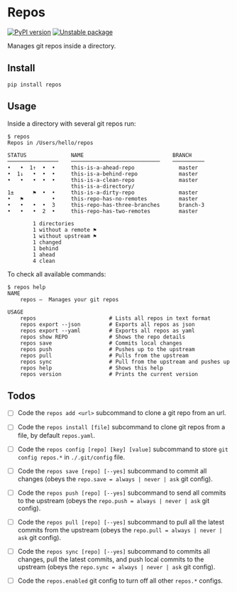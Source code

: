 # Repos

[![PyPI version](https://badge.fury.io/py/repos.svg)](https://badge.fury.io/py/repos)
[![Unstable package](https://img.shields.io/badge/_Unstable_package_-_This_code_is_a_work_in_progress_-red)](https://semver.org)


Manages git repos inside a directory.


## Install

    pip install repos


## Usage

Inside a directory with several git repos run:

    $ repos
    Repos in /Users/hello/repos

    STATUS              NAME                            BRANCH
    ────────────────    ────────────────────────────    ──────────
    •   •  1↑  •  •     this-is-a-ahead-repo              master
    •  1↓   •  •  •     this-is-a-behind-repo             master
    •   •   •  •  •     this-is-a-clean-repo              master
                        this-is-a-directory/
    1±      ⚑  •  •     this-is-a-dirty-repo              master
    •   ⚑         •     this-repo-has-no-remotes          master
    •   •   •  •  3     this-repo-has-three-branches      branch-3
    •   •   •  2  •     this-repo-has-two-remotes         master

            1 directories
            1 without a remote ⚑
            1 without upstream ⚑
            1 changed
            1 behind
            1 ahead
            4 clean

To check all available commands:

```
$ repos help
NAME
    repos —  Manages your git repos

USAGE
    repos                       # Lists all repos in text format
    repos export --json         # Exports all repos as json
    repos export --yaml         # Exports all repos as yaml
    repos show REPO             # Shows the repo details
    repos save                  # Commits local changes
    repos push                  # Pushes up to the upstream
    repos pull                  # Pulls from the upstream
    repos sync                  # Pull from the upstream and pushes up
    repos help                  # Shows this help
    repos version               # Prints the current version
```


## Todos

- [ ] Code the `repos add <url>` subcommand to clone a git repo from
      an url.

- [ ] Code the `repos install [file]` subcommand to clone git repos
      from a file, by default `repos.yaml`.

- [ ] Code the `repos config [repo] [key] [value]` subcommand to
      store `git config repos.*` in `./.git/config` file.

- [ ] Code the `repos save [repo] [--yes]` subcommand to commit all
      changes (obeys the `repo.save = always | never | ask` git config).

- [ ] Code the `repos push [repo] [--yes]` subcommand to send all
      commits to the upstream (obeys the `repo.push = always | never |
      ask` git config).

- [ ] Code the `repos pull [repo] [--yes]` subcommand to pull all the
      latest commits from the upstream (obeys the `repo.pull = always |
      never | ask` git config).

- [ ] Code the `repos sync [repo] [--yes]` subcommand to commits all
      changes, pull the latest commits, and push local commits to the
      upstream (obeys the `repo.sync = always | never | ask` git config).

- [ ] Code the `repos.enabled` git config to turn off all other `repos.*`
      configs.
